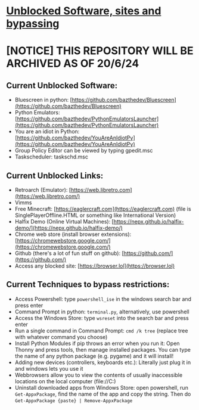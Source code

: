 # [Unblocked Software, sites and bypassing](https://bazthedev.github.io/Unblocked-Stuff)

# [NOTICE] THIS REPOSITORY WILL BE ARCHIVED AS OF 20/6/24

## Current Unblocked Software:
- Bluescreen in python: [https://github.com/bazthedev/Bluescreen](https://github.com/bazthedev/Bluescreen)
- Python Emulators: [https://github.com/bazthedev/PythonEmulatorsLauncher](https://github.com/bazthedev/PythonEmulatorsLauncher)
- You are an idiot in Python: [https://github.com/bazthedev/YouAreAnIdiotPy](https://github.com/bazthedev/YouAreAnIdiotPy)
- Group Policy Editor can be viewed by typing gpedit.msc
- Taskscheduler: taskschd.msc

## Current Unblocked Links:

- Retroarch (Emulator): [https://web.libretro.com](https://web.libretro.com/)
- Vimms
- Free Minecraft: [https://eaglercraft.com](https://eaglercraft.com) (file is SinglePlayerOffline.HTML or something like International Version)
- Halfix Demo (Online Virtual Machines): [https://nepx.github.io/halfix-demo/](https://nepx.github.io/halfix-demo/)
- Chrome web store (install browser extensions): [https://chromewebstore.google.com/](https://chromewebstore.google.com/)
- Github (there's a lot of fun stuff on github): [https://github.com/](https://github.com/)
- Access any blocked site: [https://browser.lol](https://browser.lol)

## Current Techniques to bypass restrictions:

- Access Powershell: type `powershell_ise` in the windows search bar and press enter
- Command Prompt in python: `terminal.py`, alternatively, use powershell
- Access the Windows Store: type `wsreset` into the search bar and press enter
- Run a single command in Command Prompt: `cmd /k tree` (replace tree with whatever command you choose)
- Install Python Modules if pip throws an error when you run it: Open Thonny and press tools, then manage installed packages. You can type the name of any python package (e.g. pygame) and it will install!
- Adding new devices (controllers, keyboards etc.): Literally just plug it in and windows lets you use it
- Webbrowsers allow you to view the contents of usually inaccessible locations on the local computer (file://C:\)
- Uninstall downloaded apps from Windows Store: open powershell, run `Get-AppxPackage`, find the name of the app and copy the string. Then do `Get-AppxPackage {paste} | Remove-AppxPackage`
